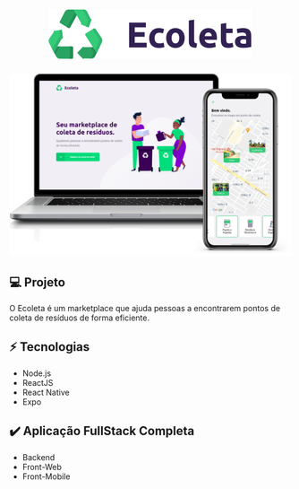 <h1 align="center">
  <img src="Logo.svg" />
</h1>

<p align="center">
  <img src="Ecoleta.svg" />
</p>

## :computer: Projeto

O Ecoleta é um marketplace que ajuda pessoas a encontrarem pontos de coleta de resíduos de forma eficiente.

## :zap: Tecnologias

* Node.js
* ReactJS
* React Native
* Expo

## :heavy_check_mark:  Aplicação FullStack Completa

* Backend
* Front-Web
* Front-Mobile
